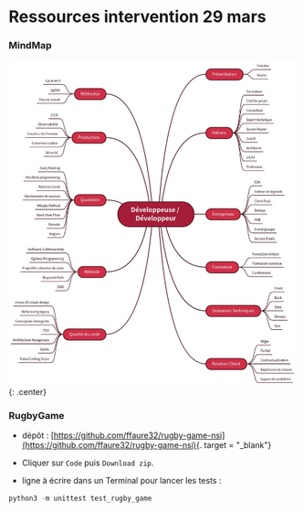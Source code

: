 # Ressources intervention 29 mars


### MindMap

![image](data/mindmap.png){: .center}


### RugbyGame

- dépôt : [https://github.com/ffaure32/rugby-game-nsi](https://github.com/ffaure32/rugby-game-nsi){. target = "_blank"}

- Cliquer sur ```Code``` puis ```Download zip```.

- ligne à écrire dans un Terminal pour lancer les tests :
```python
python3 -m unittest test_rugby_game
```
